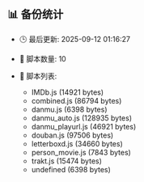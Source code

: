 ## 📊 备份统计

- 🕒 最后更新: 2025-09-12 01:16:27
- 📁 脚本数量: 10
- 📄 脚本列表:

  - IMDb.js (14921 bytes)
  - combined.js (86794 bytes)
  - danmu.js (6398 bytes)
  - danmu_auto.js (128935 bytes)
  - danmu_playurl.js (46921 bytes)
  - douban.js (97506 bytes)
  - letterboxd.js (34660 bytes)
  - person_movie.js (7843 bytes)
  - trakt.js (15474 bytes)
  - undefined (6398 bytes)
